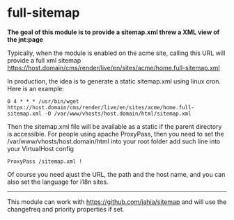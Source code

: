 # full-sitemap

**The goal of this module is to provide a sitemap.xml threw a XML view of the jnt:page**

Typically, when the module is enabled on the acme site, calling this URL will provide a full xml sitemap
https://host.domain/cms/render/live/en/sites/acme/home.full-sitemap.xml

In production, the idea is to generate a static sitemap.xml using linux cron. Here is an example:

    0 4 * * * /usr/bin/wget https://host.domain/cms/render/live/en/sites/acme/home.full-sitemap.xml -O /var/www/vhosts/host.domain/html/sitemap.xml

Then the sitemap.xml file will be available as a static if the parent directory is accessible. For people using apache ProxyPass, then you need to set the /var/www/vhosts/host.domain/html into your root folder add such line into your VirtualHost config

    ProxyPass /sitemap.xml !

Of course you need ajust the URL, the path and the host name, and you can also set the language for i18n sites.

----------

This module can work with https://github.com/jahia/sitemap and will use the changefreq and priority properties if set.
